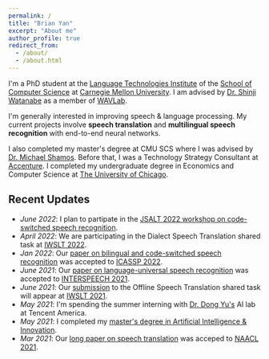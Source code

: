 ```yaml
---
permalink: /
title: "Brian Yan"
excerpt: "About me"
author_profile: true
redirect_from: 
  - /about/
  - /about.html
---
```

I'm a PhD student at the [Language Technologies Institute](https://lti.cs.cmu.edu) of the [School of Computer Science](https://cs.cmu.edu) at [Carnegie Mellon University](https://cmu.edu). I am advised by [Dr. Shinji Watanabe](https://sites.google.com/view/shinjiwatanabe) as a member of [WAVLab](https://shinjiwlab.github.io).

I'm generally interested in improving speech & language processing. My current projects involve **speech translation** and **multilingual speech recognition** with end-to-end neural networks.

I also completed my master's degree at CMU SCS where I was advised by [Dr. Michael Shamos](http://euro.ecom.cmu.edu/shamos.html). Before that, I was a Technology Strategy Consultant at [Accenture](https://accenture.com/strategy/consulting). I completed my undergraduate degree in Economics and Computer Science at [The University of Chicago](https://uchicago.edu).

## Recent Updates
* *June 2022*: I plan to partipate in the [JSALT 2022 workshop on code-switched speech recognition](https://www.clsp.jhu.edu/multilingual-and-code-switching/).
* *April 2022*: We are participating in the Dialect Speech Translation shared task at [IWSLT 2022](https://iwslt.org/2022/dialect).
* *Jan 2022*: Our [paper on bilingual and code-switched speech recognition](https://arxiv.org/abs/2111.15016) was accepted to [ICASSP 2022](https://2022.ieeeicassp.org/index.php).
* *June 2021*: Our [paper on language-universal speech recognition](https://arxiv.org/abs/2107.11628) was accepted to [INTERSPEECH 2021](https://www.interspeech2021.org/).
* *June 2021*: Our [submission](https://arxiv.org/abs/2107.00636) to the Offline Speech Translation shared task will appear at [IWSLT 2021](https://iwslt.org/2021/offline).
* *May 2021*: I'm spending the summer interning with [Dr. Dong Yu's](https://sites.google.com/view/dongyu888/) AI lab at Tencent America.
* *May 2021*: I completed my [master's degree in Artificial Intelligence & Innovation](https://msaii.cs.cmu.edu/).
* *Mar 2021*: Our [long paper on speech translation](https://arxiv.org/abs/2105.00573) was acceped to [NAACL 2021](https://2021.naacl.org/).
